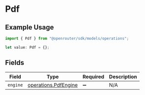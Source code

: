 # Pdf

## Example Usage

```typescript
import { Pdf } from "@openrouter/sdk/models/operations";

let value: Pdf = {};
```

## Fields

| Field                                                        | Type                                                         | Required                                                     | Description                                                  |
| ------------------------------------------------------------ | ------------------------------------------------------------ | ------------------------------------------------------------ | ------------------------------------------------------------ |
| `engine`                                                     | [operations.PdfEngine](../../models/operations/pdfengine.md) | :heavy_minus_sign:                                           | N/A                                                          |